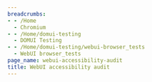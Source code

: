 ```yaml
---
breadcrumbs:
- - /Home
  - Chromium
- - /Home/domui-testing
  - DOMUI Testing
- - /Home/domui-testing/webui-browser_tests
  - WebUI browser_tests
page_name: webui-accessibility-audit
title: WebUI accessibility audit
---
```

